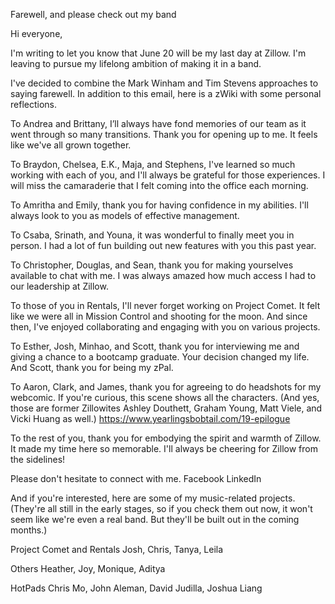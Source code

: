 Farewell, and please check out my band

Hi everyone,

I'm writing to let you know that June 20 will be my last day at Zillow. I'm leaving to pursue my lifelong ambition of making it in a band.

I've decided to combine the Mark Winham and Tim Stevens approaches to saying farewell. In addition to this email, here is a zWiki with some personal reflections.

To Andrea and Brittany, I’ll always have fond memories of our team as it went through so many transitions. Thank you for opening up to me. It feels like we've all grown together.

To Braydon, Chelsea, E.K., Maja, and Stephens, I've learned so much working with each of you, and I'll always be grateful for those experiences. I will miss the camaraderie that I felt coming into the office each morning.

To Amritha and Emily, thank you for having confidence in my abilities. I'll always look to you as models of effective management.

To Csaba, Srinath, and Youna, it was wonderful to finally meet you in person. I had a lot of fun building out new features with you this past year.

To Christopher, Douglas, and Sean, thank you for making yourselves available to chat with me. I was always amazed how much access I had to our leadership at Zillow.

To those of you in Rentals, I'll never forget working on Project Comet. It felt like we were all in Mission Control and shooting for the moon. And since then, I've enjoyed collaborating and engaging with you on various projects.

To Esther, Josh, Minhao, and Scott, thank you for interviewing me and giving a chance to a bootcamp graduate. Your decision changed my life. And Scott, thank you for being my zPal.

To Aaron, Clark, and James, thank you for agreeing to do headshots for my webcomic. If you're curious, this scene shows all the characters. (And yes, those are former Zillowites Ashley Douthett, Graham Young, Matt Viele, and Vicki Huang as well.)
https://www.yearlingsbobtail.com/19-epilogue

To the rest of you, thank you for embodying the spirit and warmth of Zillow. It made my time here so memorable. I'll always be cheering for Zillow from the sidelines!

Please don't hesitate to connect with me.
Facebook
LinkedIn

And if you're interested, here are some of my music-related projects. (They're all still in the early stages, so if you check them out now, it won't seem like we're even a real band. But they'll be built out in the coming months.)

Project Comet and Rentals
Josh, Chris, Tanya, Leila


Others
Heather, Joy, Monique, Aditya

HotPads
Chris Mo, John Aleman, David Judilla, Joshua Liang